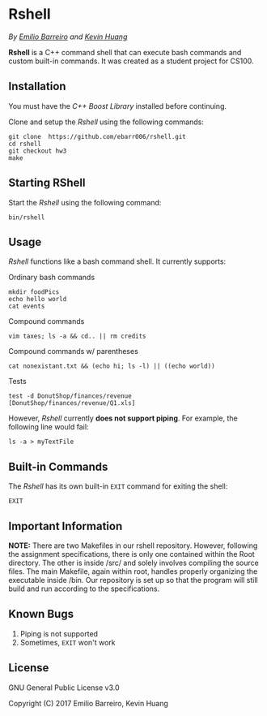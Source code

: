 # Rshell
_By [Emilio Barreiro](https://github.com/ebarr006 "Emilio's Github") and [Kevin Huang](https://github.com/khuan028 "Kevin's Github")_

__Rshell__ is a C++ command shell that can execute bash commands and custom built-in commands.
It was created as a student project for CS100.



## Installation

You must have the _C++ Boost Library_ installed before continuing.

Clone and setup the _Rshell_ using the following commands:
```console
git clone  https://github.com/ebarr006/rshell.git
cd rshell
git checkout hw3
make
```


## Starting RShell

Start the _Rshell_ using the following command:
```console
bin/rshell
```



## Usage

_Rshell_ functions like a bash command shell. It currently supports:

Ordinary bash commands
```console
mkdir foodPics
echo hello world
cat events
```
Compound commands
```console
vim taxes; ls -a && cd.. || rm credits

```
Compound commands w/ parentheses
``` console
cat nonexistant.txt && (echo hi; ls -l) || ((echo world))
```
Tests
``` console
test -d DonutShop/finances/revenue
[DonutShop/finances/revenue/Q1.xls]
```
However, _Rshell_ currently __does not support piping__. For example, the following line would fail:
```console
ls -a > myTextFile
```



## Built-in Commands
The _Rshell_ has its own built-in `EXIT` command for exiting the shell:
```console
EXIT
```


## Important Information
__NOTE:__ There are two Makefiles in our rshell repository. However, following the assignment specifications, there is only one contained within the Root directory. The other is inside /src/ and solely involves compiling the source files. The main Makefile, again within root, handles properly organizing the executable inside /bin. Our repository is set up so that the program will still build and run according to the specifications.



## Known Bugs
1. Piping is not supported
2. Sometimes, `EXIT` won't work

## License
GNU General Public License v3.0

Copyright (C) 2017  Emilio Barreiro, Kevin Huang
